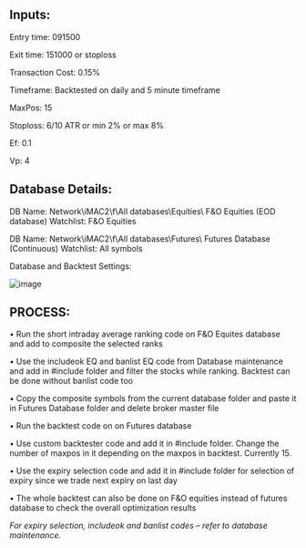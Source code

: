 ## Inputs:

Entry time: 091500 

Exit time: 151000 or stoploss

Transaction Cost: 0.15%

Timeframe: Backtested on daily and 5 minute timeframe

MaxPos: 15

Stoploss: 6/10 ATR or min 2% or max 8%

Ef: 0.1

Vp: 4

## Database Details:

DB Name: Network\iMAC2\f\All databases\Equities\ F&O Equities (EOD database)
Watchlist: F&O Equities

DB Name: Network\iMAC2\f\All databases\Futures\ Futures Database (Continuous)
Watchlist: All symbols


Database and Backtest Settings:
 
![image](https://user-images.githubusercontent.com/63246619/183023236-95755c3f-946b-4393-8438-181fe5dbda31.png)



## PROCESS:

•	Run the short intraday average ranking code on F&O Equites database and add to composite the selected ranks 

•	Use the includeok EQ and banlist EQ code from Database maintenance and add in #include folder and filter the stocks while ranking. Backtest can be done without banlist code too

•	Copy the composite symbols from the current database folder and paste it in Futures Database folder and delete broker master file

•	Run the backtest code on on Futures database

•	Use custom backtester code and add it in #include folder. Change the number of maxpos in it depending on the maxpos in backtest. Currently 15.

•	Use the expiry selection code and add it in #include folder for selection of expiry since we trade next expiry on last day

•	The whole backtest can also be done on F&O equities instead of futures database to check the overall optimization results

*For expiry selection, includeok and banlist codes – refer to database maintenance.*


